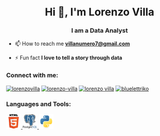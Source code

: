 <h1 align="center">Hi 👋, I'm Lorenzo Villa</h1>
<h3 align="center">I am a Data Analyst</h3>

- 📫 How to reach me **villanumero7@gmail.com**

- ⚡ Fun fact **I love to tell a story through data**

<h3 align="left">Connect with me:</h3>
<p align="left">
<a href="https://twitter.com/lorenzovilla" target="blank"><img align="center" src="https://raw.githubusercontent.com/rahuldkjain/github-profile-readme-generator/master/src/images/icons/Social/twitter.svg" alt="lorenzovilla" height="30" width="40" /></a>
<a href="https://linkedin.com/in/lorenzo-villa" target="blank"><img align="center" src="https://raw.githubusercontent.com/rahuldkjain/github-profile-readme-generator/master/src/images/icons/Social/linked-in-alt.svg" alt="lorenzo-villa" height="30" width="40" /></a>
<a href="https://fb.com/lorenzo villa" target="blank"><img align="center" src="https://raw.githubusercontent.com/rahuldkjain/github-profile-readme-generator/master/src/images/icons/Social/facebook.svg" alt="lorenzo villa" height="30" width="40" /></a>
<a href="https://instagram.com/bluelettriko" target="blank"><img align="center" src="https://raw.githubusercontent.com/rahuldkjain/github-profile-readme-generator/master/src/images/icons/Social/instagram.svg" alt="bluelettriko" height="30" width="40" /></a>
</p>

<h3 align="left">Languages and Tools:</h3>
<p align="left"> <a href="https://www.w3.org/html/" target="_blank" rel="noreferrer"> <img src="https://raw.githubusercontent.com/devicons/devicon/master/icons/html5/html5-original-wordmark.svg" alt="html5" width="40" height="40"/> </a> <a href="https://www.postgresql.org" target="_blank" rel="noreferrer"> <img src="https://raw.githubusercontent.com/devicons/devicon/master/icons/postgresql/postgresql-original-wordmark.svg" alt="postgresql" width="40" height="40"/> </a> <a href="https://www.python.org" target="_blank" rel="noreferrer"> <img src="https://raw.githubusercontent.com/devicons/devicon/master/icons/python/python-original.svg" alt="python" width="40" height="40"/> </a> </p>

